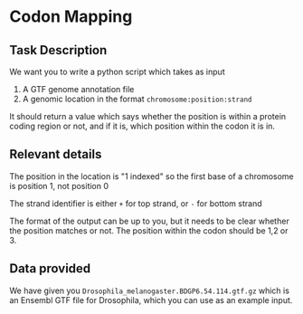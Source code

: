 # Codon Mapping

## Task Description
We want you to write a python script which takes as input

1. A GTF genome annotation file
2. A genomic location in the format ```chromosome:position:strand```

It should return a value which says whether the position is within a protein coding region or not, and if it is, which position within the codon it is in.

## Relevant details
The position in the location is "1 indexed" so the first base of a chromosome is position 1, not position 0

The strand identifier is either ```+``` for top strand, or ```-``` for bottom strand

The format of the output can be up to you, but it needs to be clear whether the position matches or not.  The position within the codon should be 1,2 or 3.

## Data provided
We have given you ```Drosophila_melanogaster.BDGP6.54.114.gtf.gz``` which is an Ensembl GTF file for Drosophila, which you can use as an example input.
